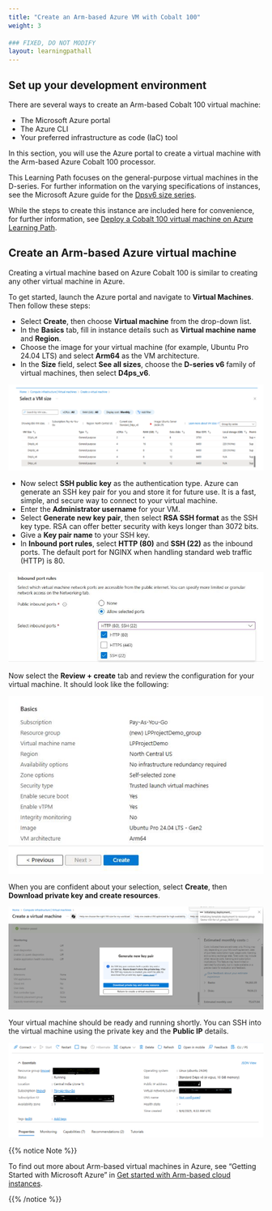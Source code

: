 ```yaml
---
title: "Create an Arm-based Azure VM with Cobalt 100"
weight: 3

### FIXED, DO NOT MODIFY
layout: learningpathall
---
```

## Set up your development environment

There are several ways to create an Arm-based Cobalt 100 virtual machine: 

- The Microsoft Azure portal
- The Azure CLI
- Your preferred infrastructure as code (IaC) tool

In this section, you will use the Azure portal to create a virtual machine with the Arm-based Azure Cobalt 100 processor.

This Learning Path focuses on the general-purpose virtual machines in the D-series. For further information on the varying specifications of instances, see the Microsoft Azure guide for the [Dpsv6 size series](https://learn.microsoft.com/en-us/azure/virtual-machines/sizes/general-purpose/dpsv6-series).

While the steps to create this instance are included here for convenience, for further information, see [Deploy a Cobalt 100 virtual machine on Azure Learning Path](/learning-paths/servers-and-cloud-computing/cobalt/).

## Create an Arm-based Azure virtual machine

Creating a virtual machine based on Azure Cobalt 100 is similar to creating any other virtual machine in Azure. 

To get started, launch the Azure portal and navigate to **Virtual Machines**. Then follow these steps:

- Select **Create**, then choose **Virtual machine** from the drop-down list.
- In the **Basics** tab, fill in instance details such as **Virtual machine name** and **Region**.
- Choose the image for your virtual machine (for example, Ubuntu Pro 24.04 LTS) and select **Arm64** as the VM architecture.
- In the **Size** field, select **See all sizes**, choose the **D-series v6** family of virtual machines, then select **D4ps_v6**.

![Azure portal VM creation — Azure Cobalt 100 Arm64 virtual machine (D4ps_v6) alt-text#center](images/instance.png "Selecting the D-series v6 family of virtual machines")

- Now select **SSH public key** as the authentication type. Azure can generate an SSH key pair for you and store it for future use. It is a fast, simple, and secure way to connect to your virtual machine.
- Enter the **Administrator username** for your VM.
- Select **Generate new key pair**, then select **RSA SSH format** as the SSH key type. RSA can offer better security with keys longer than 3072 bits. 
- Give a **Key pair name** to your SSH key.
- In **Inbound port rules**, select **HTTP (80)** and **SSH (22)** as the inbound ports. The default port for NGINX when handling standard web traffic (HTTP) is 80.

![Azure portal VM creation — Azure Cobalt 100 Arm64 virtual machine (D4ps_v6) alt-text#center](images/instance1.png "Allowing inbound port rules")

Now select the **Review + create** tab and review the configuration for your virtual machine. It should look like the following:

![Azure portal VM creation — Azure Cobalt 100 Arm64 virtual machine (D4ps_v6) alt-text#center](images/ubuntu-pro.png "Reviewing and creating an Azure Cobalt 100 Arm64 VM")

When you are confident about your selection, select **Create**, then **Download private key and create resources**.

![Azure portal VM creation — Azure Cobalt 100 Arm64 virtual machine (D4ps_v6) alt-text#center](images/instance4.png "Downloading private key and creating resources")

Your virtual machine should be ready and running shortly. You can SSH into the virtual machine using the private key and the **Public IP** details.

![Azure portal VM creation — Azure Cobalt 100 Arm64 virtual machine (D4ps_v6) alt-text#center](images/final-vm.png "VM deployment confirmation in Azure portal")

{{% notice Note %}}

To find out more about Arm-based virtual machines in Azure, see “Getting Started with Microsoft Azure” in [Get started with Arm-based cloud instances](/learning-paths/servers-and-cloud-computing/csp/azure).

{{% /notice %}}

